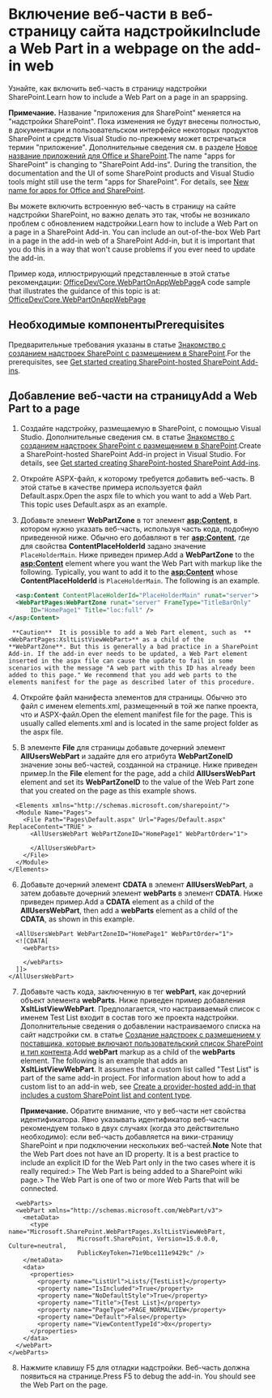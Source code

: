 
# <a name="include-a-web-part-in-a-webpage-on-the-add-in-web"></a><span data-ttu-id="33dd9-101">Включение веб-части в веб-страницу сайта надстройки</span><span class="sxs-lookup"><span data-stu-id="33dd9-101">Include a Web Part in a webpage on the add-in web</span></span>
<span data-ttu-id="33dd9-102">Узнайте, как включить веб-часть в страницу надстройки SharePoint.</span><span class="sxs-lookup"><span data-stu-id="33dd9-102">Learn how to include a Web Part on a page in an spappsing.</span></span>
 

 <span data-ttu-id="33dd9-p101">**Примечание.** Название "приложения для SharePoint" меняется на "надстройки SharePoint". Пока изменения не будут внесены полностью, в документации и пользовательском интерфейсе некоторых продуктов SharePoint и средств Visual Studio по-прежнему может встречаться термин "приложение". Дополнительные сведения см. в разделе [Новое название приложений для Office и SharePoint](new-name-for-apps-for-sharepoint#bk_newname).</span><span class="sxs-lookup"><span data-stu-id="33dd9-p101">The name "apps for SharePoint" is changing to "SharePoint Add-ins". During the transition, the documentation and the UI of some SharePoint products and Visual Studio tools might still use the term "apps for SharePoint". For details, see [New name for apps for Office and SharePoint](new-name-for-apps-for-sharepoint#bk_newname).</span></span>
 

<span data-ttu-id="33dd9-106">Вы можете включить встроенную веб-часть в страницу на сайте надстройки SharePoint, но важно делать это так, чтобы не возникало проблем с обновлением надстройки.</span><span class="sxs-lookup"><span data-stu-id="33dd9-106">Learn how to include a Web Part on a page in a SharePoint Add-in. You can include an out-of-the-box Web Part in a page in the add-in web of a SharePoint Add-in, but it is important that you do this in a way that won't cause problems if you ever need to update the add-in.</span></span>
 

<span data-ttu-id="33dd9-107">Пример кода, иллюстрирующий представленные в этой статье рекомендации: [OfficeDev/Core.WebPartOnAppWebPage](https://github.com/OfficeDev/PnP/tree/master/Samples/Core.WebPartOnAppWebPage)</span><span class="sxs-lookup"><span data-stu-id="33dd9-107">A code sample that illustrates the guidance of this topic is at:  [OfficeDev/Core.WebPartOnAppWebPage](https://github.com/OfficeDev/PnP/tree/master/Samples/Core.WebPartOnAppWebPage)</span></span>
 


## <a name="prerequisites"></a><span data-ttu-id="33dd9-108">Необходимые компоненты</span><span class="sxs-lookup"><span data-stu-id="33dd9-108">Prerequisites</span></span>

<span data-ttu-id="33dd9-109">Предварительные требования указаны в статье [Знакомство с созданием надстроек SharePoint с размещением в SharePoint](get-started-creating-sharepoint-hosted-sharepoint-add-ins).</span><span class="sxs-lookup"><span data-stu-id="33dd9-109">For the prerequisites, see  [Get started creating SharePoint-hosted SharePoint Add-ins](get-started-creating-sharepoint-hosted-sharepoint-add-ins).</span></span>
 

 

## <a name="add-a-web-part-to-a-page"></a><span data-ttu-id="33dd9-110">Добавление веб-части на страницу</span><span class="sxs-lookup"><span data-stu-id="33dd9-110">Add a Web Part to a page</span></span>


 

 

1. <span data-ttu-id="33dd9-p102">Создайте надстройку, размещаемую в SharePoint, с помощью Visual Studio. Дополнительные сведения см. в статье [Знакомство с созданием надстроек SharePoint с размещением в SharePoint](get-started-creating-sharepoint-hosted-sharepoint-add-ins).</span><span class="sxs-lookup"><span data-stu-id="33dd9-p102">Create a SharePoint-hosted SharePoint Add-in project in Visual Studio. For details, see  [Get started creating SharePoint-hosted SharePoint Add-ins](get-started-creating-sharepoint-hosted-sharepoint-add-ins).</span></span>
    
 
2. <span data-ttu-id="33dd9-p103">Откройте ASPX-файл, к которому требуется добавить веб-часть. В этой статье в качестве примера используется файл Default.aspx.</span><span class="sxs-lookup"><span data-stu-id="33dd9-p103">Open the aspx file to which you want to add a Web Part. This topic uses Default.aspx as an example.</span></span> 
    
 
3. <span data-ttu-id="33dd9-p104">Добавьте элемент **WebPartZone** в тот элемент **<asp:Content>**, в котором нужно указать веб-часть, используя часть кода, подобную приведенной ниже. Обычно его добавляют в тег **<asp:Content>**, где для свойства **ContentPlaceHolderId** задано значение `PlaceHolderMain`. Ниже приведен пример.</span><span class="sxs-lookup"><span data-stu-id="33dd9-p104">Add a **WebPartZone** to the **<asp:Content>** element where you want the Web Part with markup like the following. Typically, you want to add it to the **<asp:Content>** whose **ContentPlaceHolderId** is `PlaceHolderMain`. The following is an example.</span></span>
    
```XML
  <asp:Content ContentPlaceHolderId="PlaceHolderMain" runat="server">
  <WebPartPages:WebPartZone runat="server" FrameType="TitleBarOnly" 
      ID="HomePage1" Title="loc:full" />
</asp:Content>

```


     **Caution**  It is possible to add a Web Part element, such as  **<WebPartPages:XsltListViewWebPart>** as a child of the **WebPartZone**. But this is generally a bad practice in a SharePoint Add-in. If the add-in ever needs to be updated, a Web Part element inserted in the aspx file can cause the update to fail in some scenarios with the message "A web part with this ID has already been added to this page." We recommend that you add web parts to the elements manifest for the page as described later of this procedure.
4. <span data-ttu-id="33dd9-p105">Откройте файл манифеста элементов для страницы. Обычно это файл с именем elements.xml, размещенный в той же папке проекта, что и ASPX-файл.</span><span class="sxs-lookup"><span data-stu-id="33dd9-p105">Open the element manifest file for the page. This is usually called elements.xml and is located in the same project folder as the aspx file.</span></span>
    
 
5. <span data-ttu-id="33dd9-120">В элементе **File** для страницы добавьте дочерний элемент **AllUsersWebPart** и задайте для его атрибута **WebPartZoneID** значение зоны веб-частей, созданной на странице. Ниже приведен пример.</span><span class="sxs-lookup"><span data-stu-id="33dd9-120">In the **File** element for the page, add a child **AllUsersWebPart** element and set its **WebPartZoneID** to the value of the Web Part zone that you created on the page as this example shows.</span></span>
    
```
  <Elements xmlns="http://schemas.microsoft.com/sharepoint/">
  <Module Name="Pages">
    <File Path="Pages\Default.aspx" Url="Pages/Default.aspx" ReplaceContent="TRUE" >
      <AllUsersWebPart WebPartZoneID="HomePage1" WebPartOrder="1">

      </AllUsersWebPart>
    </File>
  </Module>
</Elements>

```

6. <span data-ttu-id="33dd9-121">Добавьте дочерний элемент **CDATA** в элемент **AllUsersWebPart**, а затем добавьте дочерний элемент **webParts** в элемент **CDATA**. Ниже приведен пример.</span><span class="sxs-lookup"><span data-stu-id="33dd9-121">Add a **CDATA** element as a child of the **AllUsersWebPart**, then add a **webParts** element as a child of the **CDATA**, as shown in this example.</span></span> 
    
```
  <AllUsersWebPart WebPartZoneID="HomePage1" WebPartOrder="1">
  <![CDATA[
    <webParts>

    </webParts>
  ]]>
</AllUsersWebPart>
```

7. <span data-ttu-id="33dd9-p106">Добавьте часть кода, заключенную в тег **webPart**, как дочерний объект элемента **webParts**. Ниже приведен пример добавления **XsltListViewWebPart**. Предполагается, что настраиваемый список с именем Test List входит в состав того же проекта надстройки. Дополнительные сведения о добавлении настраиваемого списка на сайт надстройки см. в статье [Создание надстроек с размещением у поставщика, которые включают пользовательский список SharePoint и тип контента](create-a-provider-hosted-add-in-that-includes-a-custom-sharepoint-list-and-content-type).</span><span class="sxs-lookup"><span data-stu-id="33dd9-p106">Add **webPart** markup as a child of the **webParts** element. The following is an example that adds an **XsltListViewWebPart**. It assumes that a custom list called "Test List" is part of the same add-in project. For information about how to add a custom list to an add-in web, see  [Create a provider-hosted add-in that includes a custom SharePoint list and content type](create-a-provider-hosted-add-in-that-includes-a-custom-sharepoint-list-and-content-type).</span></span> 
    
     <span data-ttu-id="33dd9-p107">**Примечание.** Обратите внимание, что у веб-части нет свойства идентификатора. Явно указывать идентификатор веб-части рекомендуем только в двух случаях (когда это действительно необходимо): если веб-часть добавляется на вики-страницу SharePoint и при подключении нескольких веб-частей.</span><span class="sxs-lookup"><span data-stu-id="33dd9-p107">**Note** Note that the Web Part does not have an ID property. It is a best practice to include an explicit ID for the Web Part only in the two cases where it is really required:>  The Web Part is being added to a SharePoint wiki page.>  The Web Part is one of two or more Web Parts that will be connected.</span></span>

```
  <webParts>
  <webPart xmlns="http://schemas.microsoft.com/WebPart/v3">
    <metaData>
      <type name="Microsoft.SharePoint.WebPartPages.XsltListViewWebPart, 
                   Microsoft.SharePoint, Version=15.0.0.0, Culture=neutral, 
                   PublicKeyToken=71e9bce111e9429c" />
    </metaData>
    <data>
      <properties>
        <property name="ListUrl">Lists/{TestList}</property>
        <property name="IsIncluded">True</property>
        <property name="NoDefaultStyle">True</property>
        <property name="Title">{Test List}</property>
        <property name="PageType">PAGE_NORMALVIEW</property>
        <property name="Default">False</property>
        <property name="ViewContentTypeId">0x</property>
      </properties>
    </data>
  </webPart>
</webParts>
```

8. <span data-ttu-id="33dd9-p108">Нажмите клавишу F5 для отладки надстройки. Веб-часть должна появиться на странице.</span><span class="sxs-lookup"><span data-stu-id="33dd9-p108">Press F5 to debug the add-in. You should see the Web Part on the page.</span></span>
    
 

